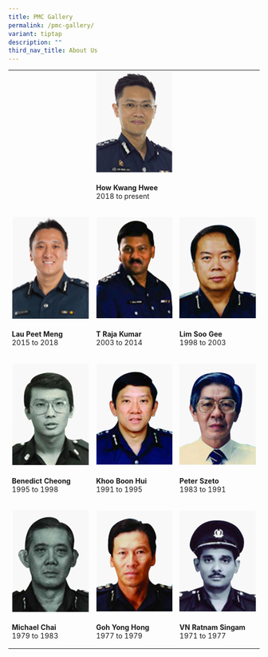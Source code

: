 ```yaml
---
title: PMC Gallery
permalink: /pmc-gallery/
variant: tiptap
description: ""
third_nav_title: About Us
---
```

<p></p>
<table style="minWidth: 75px">
<colgroup>
<col>
<col>
<col>
</colgroup>
<tbody>
<tr>
<td rowspan="1" colspan="1">
<p></p>
</td>
<td rowspan="1" colspan="1">
<div class="isomer-image-wrapper">
<img style="width: 100%" height="auto" width="100%" alt="How Kwang Kwee" src="/images/PMC/pmc_how_kwang_kwee_resized.png">
</div>
</td>
<td rowspan="1" colspan="1">
<p></p>
</td>
</tr>
<tr>
<td rowspan="1" colspan="1">
<p></p>
</td>
<td rowspan="1" colspan="1">
<p><strong>How Kwang Hwee</strong>
<br>2018 to present</p>
</td>
<td rowspan="1" colspan="1">
<p></p>
</td>
</tr>
<tr>
<td rowspan="1" colspan="1">
<p></p>
<div class="isomer-image-wrapper">
<img style="width: 100%" height="auto" width="100%" alt="Lau Peet Meng" src="/images/PMC/Lau_Peet_Meng_resized.png">
</div>
</td>
<td rowspan="1" colspan="1">
<p></p>
<div class="isomer-image-wrapper">
<img style="width: 100%;" height="auto" width="100%" alt="T Raja Kumar" src="/images/PMC/T_Raja_Kumar.png">
</div>
</td>
<td rowspan="1" colspan="1">
<p></p>
<div class="isomer-image-wrapper">
<img style="width: 100%" height="auto" width="100%" alt="Lim Soo Gee" src="/images/PMC/Lim_Soo_Gee.png">
</div>
</td>
</tr>
<tr>
<td rowspan="1" colspan="1">
<p><strong>Lau Peet Meng</strong>
<br>2015 to 2018</p>
</td>
<td rowspan="1" colspan="1">
<p><strong>T Raja Kumar</strong>
<br>2003 to 2014</p>
</td>
<td rowspan="1" colspan="1">
<p><strong>Lim Soo Gee</strong>
<br>1998 to 2003</p>
</td>
</tr>
<tr>
<td rowspan="1" colspan="1">
<p></p>
<div class="isomer-image-wrapper">
<img style="width: 100%" height="auto" width="100%" alt="Benedict Cheong" src="/images/PMC/Benedict_Cheong_resized.png">
</div>
</td>
<td rowspan="1" colspan="1">
<p></p>
<div class="isomer-image-wrapper">
<img style="width: 100%;" height="auto" width="100%" alt="Khoo Boon Hui" src="/images/PMC/Khoo_Boon_Hui.png">
</div>
</td>
<td rowspan="1" colspan="1">
<p></p>
<div class="isomer-image-wrapper">
<img style="width: 100%" height="auto" width="100%" alt="Peter Szeto" src="/images/PMC/Peter_Szeto.png">
</div>
</td>
</tr>
<tr>
<td rowspan="1" colspan="1">
<p><strong>Benedict Cheong</strong>
<br>1995 to 1998</p>
</td>
<td rowspan="1" colspan="1">
<p><strong>Khoo Boon Hui</strong>
<br>1991 to 1995</p>
</td>
<td rowspan="1" colspan="1">
<p><strong>Peter Szeto</strong>
<br>1983 to 1991</p>
</td>
</tr>
<tr>
<td rowspan="1" colspan="1">
<p></p>
<div class="isomer-image-wrapper">
<img style="width: 100%" height="auto" width="100%" alt="Michael Chai" src="/images/PMC/Michael_Chai_resized.png">
</div>
</td>
<td rowspan="1" colspan="1">
<p></p>
<div class="isomer-image-wrapper">
<img style="width: 100%;" height="auto" width="100%" alt="Goh Yong Hong" src="/images/PMC/Goh_Yong_Hong.png">
</div>
</td>
<td rowspan="1" colspan="1">
<p></p>
<div class="isomer-image-wrapper">
<img style="width: 100%" height="auto" width="100%" alt="VN Ratnam Singam" src="/images/PMC/VN_Ratnam_Singam.png">
</div>
</td>
</tr>
<tr>
<td rowspan="1" colspan="1">
<p><strong>Michael Chai</strong>
<br>1979 to 1983</p>
</td>
<td rowspan="1" colspan="1">
<p><strong>Goh Yong Hong</strong>
<br>1977 to 1979</p>
</td>
<td rowspan="1" colspan="1">
<p><strong>VN Ratnam Singam</strong>
<br>1971 to 1977</p>
</td>
</tr>
</tbody>
</table>
<p></p>